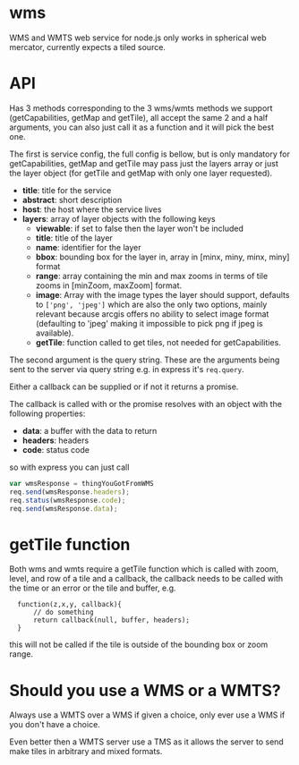 wms
====

WMS and WMTS web service for node.js only works in spherical web mercator, currently expects a tiled source.

API
===

Has 3 methods corresponding to the 3 wms/wmts methods we support (getCapabilities, getMap and getTile), all accept the same 2 and a half arguments, you can also just call it as a function and it will pick the best one.

The first is service config, the full config is bellow, but is only mandatory for getCapabilities, getMap and getTile may pass just the layers array or just the layer object (for getTile and getMap with only one layer requested).

- **title**: title for the service
- **abstract**: short description
- **host**: the host where the service lives
- **layers**: array of layer objects with the following keys
    - **viewable**: if set to false then the layer won't be included
    - **title**: title of the layer
    - **name**: identifier for the layer
    - **bbox**: bounding box for the layer in, array in [minx, miny, minx, miny] format
    - **range**: array containing the min and max zooms in terms of tile zooms in [minZoom, maxZoom] format.
    - **image**: Array with the image types the layer should support, defaults to `['png', 'jpeg']` which are also the only two options, mainly relevant because arcgis offers no ability to select image format (defaulting to 'jpeg' making it impossible to pick png if jpeg is available).
    - **getTile**: function called to get tiles, not needed for getCapabilities.

The second argument is the query string.  These are the arguments being sent to the server via query string e.g. in express it's `req.query`.

Either a callback can be supplied or if not it returns a promise.

The callback is called with or the promise resolves with an object with the following properties:

- **data**: a buffer with the data to return
- **headers**: headers
- **code**: status code

so with express you can just call

```js
var wmsResponse = thingYouGotFromWMS
req.send(wmsResponse.headers);
req.status(wmsResponse.code);
req.send(wmsResponse.data);
```

getTile function
===

Both wms and wmts require a getTile function which is called with zoom, level, and row of a tile and a callback, the callback needs to be called with the time or an error or the tile and buffer, e.g.

      function(z,x,y, callback){
          // do something
          return callback(null, buffer, headers);
      }

 this will not be called if the tile is outside of the bounding box or zoom range.


Should you use a WMS or a WMTS?
===

Always use a WMTS over a WMS if given a choice, only ever use a WMS if you don't have a choice.

Even better then a WMTS server use a TMS as it allows the server to send make tiles in arbitrary and mixed formats.
